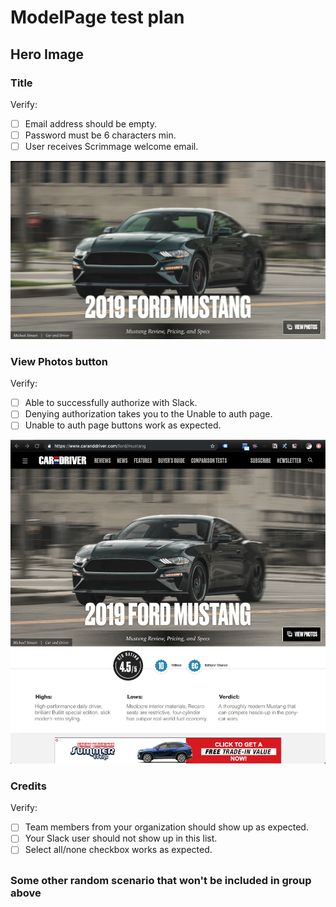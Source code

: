 # ModelPage test plan

## Hero Image

### Title
Verify:
- [ ] Email address should be empty.
- [ ] Password must be 6 characters min.
- [ ] User receives Scrimmage welcome email.

![](assets/heroModel_Page.png?raw=true)

### View Photos button
Verify:
- [ ] Able to successfully authorize with Slack.
- [ ] Denying authorization takes you to the Unable to auth page.
- [ ] Unable to auth page buttons work as expected.

![](assets/heroViewPhotosModel_Page.gif?raw=true)

### Credits
Verify:
- [ ] Team members from your organization should show up as expected.
- [ ] Your Slack user should not show up in this list.
- [ ] Select all/none checkbox works as expected.

##

### Some other random scenario that won't be included in group above
